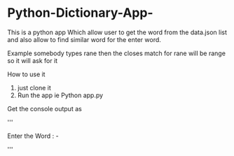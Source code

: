 # Python-Dictionary-App-


This is a python app Which allow user to get the word from the data.json list and also allow to find similar word for the enter word.


Example somebody types rane then the closes match for rane will be range so it will ask for it


How to use it

1) just clone it
2) Run the app ie Python app.py


Get the console output as 

''' 

Enter the Word : -

'''
